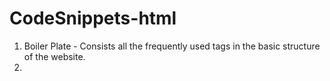 # CodeSnippets-html
1. Boiler Plate - Consists all the frequently used tags in the basic structure of the website.
2. 
